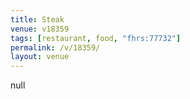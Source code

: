 ```yaml
---
title: Steak
venue: v18359
tags: [restaurant, food, "fhrs:77732"]
permalink: /v/18359/
layout: venue
---
```

null